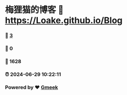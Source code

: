 # 梅狸猫的博客 :link: https://Loake.github.io/Blog 
### :page_facing_up: [3](https://Loake.github.io/Blog/tag.html) 
### :speech_balloon: 0 
### :hibiscus: 1628 
### :alarm_clock: 2024-06-29 10:22:11 
### Powered by :heart: [Gmeek](https://github.com/Meekdai/Gmeek)
